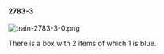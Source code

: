 #### 2783-3
![train-2783-3-0.png](https://github.com/lil-lab/nlvr/raw/master/nlvr/train/images/53/train-2783-3-0.png "train-2783-3-0.png")

There is a box with 2 items of which 1 is blue.